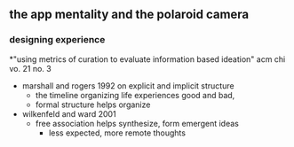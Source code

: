 ## the app mentality and the polaroid camera
### designing experience 
*"using metrics of curation to evaluate information based ideation" acm chi vo. 21 no. 3
* marshall and rogers 1992 on explicit and implicit structure 
	* the timeline organizing life experiences good and bad, 
	* formal structure helps organize
* wilkenfeld and ward 2001
	* free association helps synthesize, form emergent ideas
		* less expected, more remote thoughts

